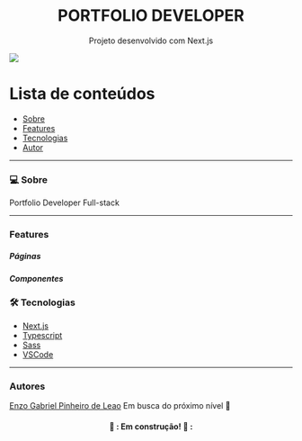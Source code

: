 <h1 align="center">PORTFOLIO DEVELOPER</h1>
<p align="center">Projeto desenvolvido com Next.js</p>
<img src="https://img.shields.io/badge/NEXTJS-WORK-blue">

Lista de conteúdos
=================
<!--ts-->
   * [Sobre](#Sobre)
   * [Features](#features)
   * [Tecnologias](#tecnologias)
   * [Autor](#autor)
<!--te-->

---

### 💻 Sobre

Portfolio Developer Full-stack

---
### Features

<h5>Páginas</h5>

<h5>Componentes</h5>

### 🛠 Tecnologias

- [Next.js](https://nextjs.org/)
- [Typescript](https://www.typescriptlang.org/)
- [Sass](https://sass-lang.com/)
- [VSCode](https://code.visualstudio.com/)

---

### Autores
[Enzo Gabriel Pinheiro de Leao](https://www.linkedin.com/in/enzo-le%C3%A3o-976270202/)
Em busca do próximo nível 🚀

<h4 align="center"> 
	👷 : Em construção! 👷 :
</h4>